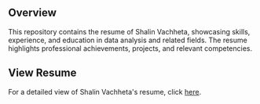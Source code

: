 ## Overview

This repository contains the resume of Shalin Vachheta, showcasing skills, experience, and education in data analysis and related fields. The resume highlights professional achievements, projects, and relevant competencies.

## View Resume

For a detailed view of Shalin Vachheta's resume, click [here]([https://shalinvachheta017.github.io/Resume_Shalin-Vachheta/](https://shalinvachheta017.github.io/Resume_Shalin-Vachheta_io/)).
